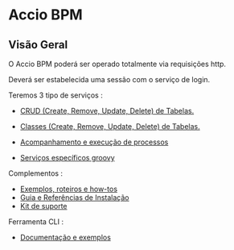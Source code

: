 # Accio BPM 

## Visão Geral

O Accio BPM poderá ser operado totalmente via requisições http.

Deverá ser estabelecida uma sessão com o serviço de login.

Teremos 3 tipo de serviços :

* [CRUD (Create, Remove, Update, Delete) de Tabelas.](crud.md)
* [Classes (Create, Remove, Update, Delete) de Tabelas.](classes.md)
 
* [Acompanhamento e execução de processos](processos.md)

* [Serviços específicos groovy](servicos.md)

Complementos :

* [Exemplos, roteiros e how-tos](howtos.md)
* [Guia e Referências de Instalação](InstallGuide.md)
* [Kit de suporte](kit.md)

Ferramenta CLI :

* [Documentação e exemplos](cli.md)
